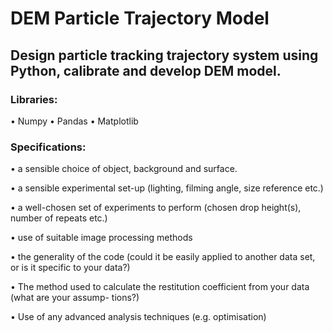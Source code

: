 # DEM Particle Trajectory Model
## Design particle tracking trajectory system using Python, calibrate and develop DEM model.

### Libraries:
• Numpy
• Pandas
• Matplotlib

### Specifications:
• a sensible choice of object, background and surface.

• a sensible experimental set-up (lighting, filming angle, size reference etc.)

• a well-chosen set of experiments to perform (chosen drop height(s), number of repeats etc.)

• use of suitable image processing methods

• the generality of the code (could it be easily applied to another data set, or is it specific to your
data?)

• The method used to calculate the restitution coefficient from your data (what are your assump-
tions?)

• Use of any advanced analysis techniques (e.g. optimisation)
